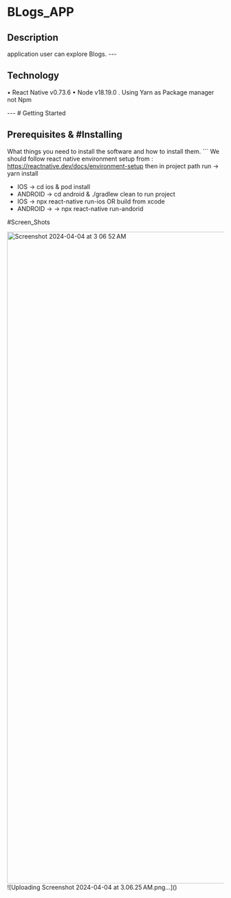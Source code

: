 # BLogs_APP

## Description
application user can explore Blogs. ---

## Technology
• React Native v0.73.6
• Node v18.19.0
. Using Yarn as Package manager not Npm

--- # Getting Started
## Prerequisites & #Installing
What things you need to install the software and how to install them. ```
We should follow react native environment setup from : https://reactnative.dev/docs/environment-setup
then in project path run -> yarn install
* IOS -> cd ios & pod install
* ANDROID -> cd android & ./gradlew clean
to run project
* IOS -> npx react-native run-ios OR build from xcode 
* ANDROID -> -> npx react-native run-andorid


#Screen_Shots

<img width="1512" alt="Screenshot 2024-04-04 at 3 06 52 AM" src="https://github.com/shalaby2022/InstaBug/assets/97378406/44858e26-1625-40af-80eb-2991064dafb6">
![Uploading Screenshot 2024-04-04 at 3.06.25 AM.png…]()
